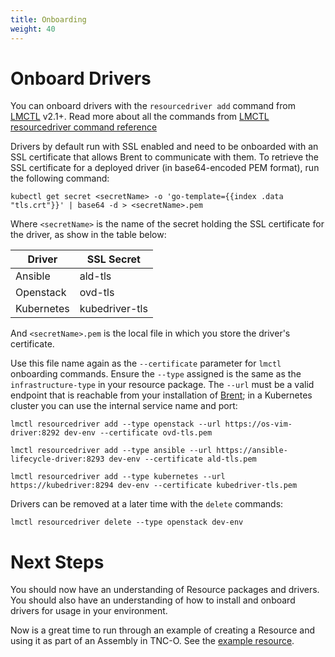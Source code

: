```yaml
---
title: Onboarding
weight: 40
---
```


# Onboard Drivers

You can onboard drivers with the `resourcedriver add` command from [LMCTL](/reference/lmctl) v2.1+. Read more about all the commands from [LMCTL resourcedriver command reference](https://github.com/accanto-systems/lmctl/tree/master/docs/command-reference/resourcedriver)

Drivers by default run with SSL enabled and need to be onboarded with an SSL certificate that allows Brent to communicate with them. To retrieve the SSL certificate for a deployed driver (in base64-encoded PEM format), run the following command:

```
kubectl get secret <secretName> -o 'go-template={{index .data "tls.crt"}}' | base64 -d > <secretName>.pem
```

Where `<secretName>` is the name of the secret holding the SSL certificate for the driver, as show in the table below:

| Driver     | SSL Secret     |
|------------|----------------|
| Ansible    | ald-tls        |
| Openstack  | ovd-tls        |
| Kubernetes | kubedriver-tls |

And `<secretName>.pem` is the local file in which you store the driver's certificate. 

Use this file name again as the `--certificate` parameter for `lmctl` onboarding commands. Ensure the `--type` assigned is the same as the `infrastructure-type` in your resource package. The `--url` must be a valid endpoint that is reachable from your installation of [Brent](/installation/resource-manager/rm-overview/#brent); in a Kubernetes cluster you can use the internal service name and port:

```
lmctl resourcedriver add --type openstack --url https://os-vim-driver:8292 dev-env --certificate ovd-tls.pem
```

```
lmctl resourcedriver add --type ansible --url https://ansible-lifecycle-driver:8293 dev-env --certificate ald-tls.pem
```

```
lmctl resourcedriver add --type kubernetes --url https://kubedriver:8294 dev-env --certificate kubedriver-tls.pem
```

Drivers can be removed at a later time with the `delete` commands:

```
lmctl resourcedriver delete --type openstack dev-env
```


# Next Steps

You should now have an understanding of Resource packages and drivers. You should also have an understanding of how to install and onboard drivers for usage in your environment.

Now is a great time to run through an example of creating a Resource and using it as part of an Assembly in TNC-O. See the [example resource](/user-guides/resource-engineering/example-resource/get-started).